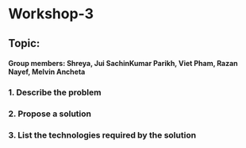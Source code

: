 # Workshop-3

## Topic: 

#### Group members: Shreya, Jui SachinKumar Parikh, Viet Pham, Razan Nayef, Melvin Ancheta

### 1. Describe the problem

### 2. Propose a solution

### 3. List the technologies required by the solution
